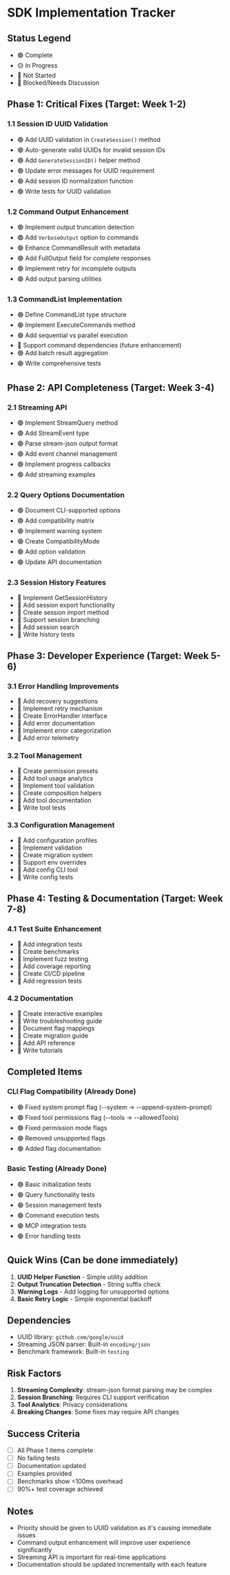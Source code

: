 # SDK Implementation Tracker

## Status Legend
- 🟢 Complete
- 🟡 In Progress
- 🔴 Not Started
- 🔵 Blocked/Needs Discussion

## Phase 1: Critical Fixes (Target: Week 1-2)

### 1.1 Session ID UUID Validation
- 🟢 Add UUID validation in `CreateSession()` method
- 🟢 Auto-generate valid UUIDs for invalid session IDs
- 🟢 Add `GenerateSessionID()` helper method
- 🟢 Update error messages for UUID requirement
- 🟢 Add session ID normalization function
- 🟢 Write tests for UUID validation

### 1.2 Command Output Enhancement
- 🟢 Implement output truncation detection
- 🟢 Add `VerboseOutput` option to commands
- 🟢 Enhance CommandResult with metadata
- 🟢 Add FullOutput field for complete responses
- 🟢 Implement retry for incomplete outputs
- 🟢 Add output parsing utilities

### 1.3 CommandList Implementation
- 🟢 Define CommandList type structure
- 🟢 Implement ExecuteCommands method
- 🟢 Add sequential vs parallel execution
- 🔵 Support command dependencies (future enhancement)
- 🟢 Add batch result aggregation
- 🟢 Write comprehensive tests

## Phase 2: API Completeness (Target: Week 3-4)

### 2.1 Streaming API
- 🟢 Implement StreamQuery method
- 🟢 Add StreamEvent type
- 🟢 Parse stream-json output format
- 🟢 Add event channel management
- 🟢 Implement progress callbacks
- 🟢 Add streaming examples

### 2.2 Query Options Documentation
- 🟢 Document CLI-supported options
- 🟢 Add compatibility matrix
- 🟢 Implement warning system
- 🟢 Create CompatibilityMode
- 🟢 Add option validation
- 🟢 Update API documentation

### 2.3 Session History Features
- 🔴 Implement GetSessionHistory
- 🔴 Add session export functionality
- 🔴 Create session import method
- 🔴 Support session branching
- 🔴 Add session search
- 🔴 Write history tests

## Phase 3: Developer Experience (Target: Week 5-6)

### 3.1 Error Handling Improvements
- 🔴 Add recovery suggestions
- 🔴 Implement retry mechanism
- 🔴 Create ErrorHandler interface
- 🔴 Add error documentation
- 🔴 Implement error categorization
- 🔴 Add error telemetry

### 3.2 Tool Management
- 🔴 Create permission presets
- 🔴 Add tool usage analytics
- 🔴 Implement tool validation
- 🔴 Create composition helpers
- 🔴 Add tool documentation
- 🔴 Write tool tests

### 3.3 Configuration Management
- 🔴 Add configuration profiles
- 🔴 Implement validation
- 🔴 Create migration system
- 🔴 Support env overrides
- 🔴 Add config CLI tool
- 🔴 Write config tests

## Phase 4: Testing & Documentation (Target: Week 7-8)

### 4.1 Test Suite Enhancement
- 🔴 Add integration tests
- 🔴 Create benchmarks
- 🔴 Implement fuzz testing
- 🔴 Add coverage reporting
- 🔴 Create CI/CD pipeline
- 🔴 Add regression tests

### 4.2 Documentation
- 🔴 Create interactive examples
- 🔴 Write troubleshooting guide
- 🔴 Document flag mappings
- 🔴 Create migration guide
- 🔴 Add API reference
- 🔴 Write tutorials

## Completed Items

### CLI Flag Compatibility (Already Done)
- 🟢 Fixed system prompt flag (--system → --append-system-prompt)
- 🟢 Fixed tool permissions flag (--tools → --allowedTools)
- 🟢 Fixed permission mode flags
- 🟢 Removed unsupported flags
- 🟢 Added flag documentation

### Basic Testing (Already Done)
- 🟢 Basic initialization tests
- 🟢 Query functionality tests
- 🟢 Session management tests
- 🟢 Command execution tests
- 🟢 MCP integration tests
- 🟢 Error handling tests

## Quick Wins (Can be done immediately)

1. **UUID Helper Function** - Simple utility addition
2. **Output Truncation Detection** - String suffix check
3. **Warning Logs** - Add logging for unsupported options
4. **Basic Retry Logic** - Simple exponential backoff

## Dependencies

- UUID library: `github.com/google/uuid`
- Streaming JSON parser: Built-in `encoding/json`
- Benchmark framework: Built-in `testing`

## Risk Factors

1. **Streaming Complexity**: stream-json format parsing may be complex
2. **Session Branching**: Requires CLI support verification
3. **Tool Analytics**: Privacy considerations
4. **Breaking Changes**: Some fixes may require API changes

## Success Criteria

- [ ] All Phase 1 items complete
- [ ] No failing tests
- [ ] Documentation updated
- [ ] Examples provided
- [ ] Benchmarks show <100ms overhead
- [ ] 90%+ test coverage achieved

## Notes

- Priority should be given to UUID validation as it's causing immediate issues
- Command output enhancement will improve user experience significantly
- Streaming API is important for real-time applications
- Documentation should be updated incrementally with each feature